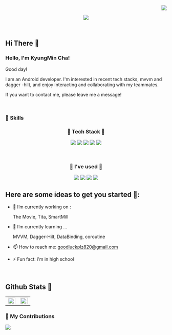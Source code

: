 <div align="right">
 <a href="https://hits.seeyoufarm.com"><img src="https://hits.seeyoufarm.com/api/count/incr/badge.svg?url=https%3A%2F%2Fgithub.com&count_bg=%2379C83D&title_bg=%23555555&icon=&icon_color=%23E7E7E7&title=hits&edge_flat=false"/></a></p>
 
</div>  

  <p align="center">
<img src="https://capsule-render.vercel.app/api?type=waving&color=auto&height=300&section=header&text=ckrudals&fontSize=70" />
</p>

<br/>  

## Hi There 👋  
  
### Hello, I'm KyungMin Cha!

Good day!

I am an Android developer. I'm interested in recent tech stacks, mvvm and dagger -hilt, and enjoy interacting and collaborating with my teammates.

If you want to contact me, please leave me a message!

<br>

### 💪 Skills
<h3 align="center">🌳 Tech Stack 🌳</h3>
<p align="center">
   
  <img src="https://img.shields.io/badge/Android-3DDC84?style=flat-square&logo=Android&logoColor=white"/>
  
  <img src="https://img.shields.io/badge/Kotlin-0095D5?style=flat-square&logo=Kotlin&logoColor=white"/> 
  
  <img src="https://img.shields.io/badge/Java-007396?style=flat-square&logo=Java&logoColor=white"/>


 <img src="https://img.shields.io/badge/Firebase-FFCA28?style=flat-square&logo=Firebase&logoColor=white" />
  <img src="https://img.shields.io/badge/MySQL-4479A1?style=flat-square&logo=MySQL&logoColor=white" /> 
</p>

<br/>
<h3 align="center">🧷 I've used 🧷</h3>
<p align="center">
<img src="https://img.shields.io/badge/github-000000?style=flat-square&logo=github&logoColor=white"/>
 <img src="https://img.shields.io/badge/Git-F05032?style=flat-square&logo=Git&logoColor=white" />
  <img src="https://img.shields.io/badge/Postman-FF6C37?style=flat-square&logo=Postman&logoColor=white" />
  <img src="https://img.shields.io/badge/Notion-ffff00?style=flat-square&logo=notion&logoColor=black"/>
</p>










## Here are some ideas to get you started 🎈:


- 🔭 I’m currently working on : 

  The Movie, Tita, SmartMill

- 🌱 I’m currently learning ...

    MVVM, Dagger-Hilt, DataBinding, coroutine

- 📫 How to reach me: goodluckplz820@gmail.com

- ⚡ Fun fact: i'm in high school

<br>

## Github Stats  👨
<table><tr><td valign="top" width="50%">

<img src="https://github-readme-stats.vercel.app/api?username=ckrudals&show_icons=true&count_private=true&hide_border=true" align="left" style="width: 100%" />

</td><td valign="top" width="50%">

<img src="https://github-readme-stats.vercel.app/api/top-langs/?username=ckrudals&hide_border=true&layout=compact" align="left" style="width: 100%" />

</td></tr></table>  



### 🌱 My Contributions

<p align="center">

![](https://ghchart.rshah.org/ckrudals )
</p>
